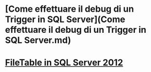 # [Come effettuare il debug di un Trigger in SQL Server](Come effettuare il debug di un Trigger in SQL Server.md)
# [FileTable in SQL Server 2012](FileTable_in_SQL_Server_2012.md)

